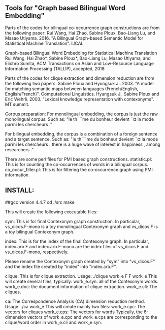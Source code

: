 ## Tools for "Graph based Bilingual Word Embedding"

Parts of the codes for bilingual co-occurrence graph constructions are from the following paper:
Rui Wang, Hai Zhao, Sabine Ploux, Bao-Liang Lu, and Masao Utiyama. 2016. "A Bilingual Graph-based Semantic Model for Statistical Machine Translation". IJCAI.

Graph-based Bilingual Word Embedding for Statistical Machine Translation
Rui Wang, Hai Zhao*, Sabine Ploux*, Bao-Liang Lu, Masao Utiyama, and Eiichro Sumita,
ACM Transactions on Asian and Low-Resource Language Information Processing (TALLIP), accepted, 2018
 
Parts of the codes for clique extraction and dimension reduction are from the following two papers:
Sabine Ploux and Hyungsuk Ji. 2003. "A model for matching semantic maps between languages (French/English, English/French)". Computational Linguistics.
Hyungsuk Ji, Sabine Ploux and Eric Wehrli. 2003. "Lexical knowledge representation with contexonyms". MT summit.


Corpus preparation:
For monolingual embedding, the corpus is just the raw monolingual corpus. Such as:
"le th¨¨me du bonheur devient ¨¤ la mode parmi les chercheurs ."

For bilingual embedding, the corpus is a combination of a foreign sentence and a target sentence. Such as:
"le th¨¨me du bonheur devient ¨¤ la mode parmi les chercheurs . there is a huge wave of interest in happiness , among researchers ."

There are some perl files for PMI based graph constructions.
statistic.pl: This is for counting the co-occurrences of words in a bilingual corpus.
co_occur_filter.pl: This is for filtering the co-occurrence graph using PMI information.


## INSTALL:
##gcc version 4.4.7
cd ./src
make

This will create the following executable files:

sym: This is for final Contexonym graph construction. 
In particular, vs_dicos.F-mono is a toy monolingual Contexonym graph and vs_dicos.F is a toy bilingual Contexonym graph.

index: This is for the index of the final Contexonym graph.
In particular, index.arb.F and index.arb.F-mono are the index files of vs_dicos.F and vs_dicos.F-mono, respectively.

Please rename the Contexonym graph created by "sym" into "vs_dicos.F" and the index file created by "index" into "index.arb.F".

clique: This is for clique extraction. 
Usage: ./clique work_e F F work_e
This will create several files, typically:
work_e.syn: all of the Contexonym words.
work_e.doc: the document information of clique extraction.
work_e.cli: The cliques.

ca: The Correspondence Analysis (CA) dimension reduction method. 
Usage: ./ca work_e
This will create mainly two files:
work_e.cpc: The vectors for cliques
work_e.cps: The vectors for words
Typically, the 6-dimension vectors of work_e.cpc and work_e.cps are corresponding to the clique/word order in work_e.cli and work_e.syn.

